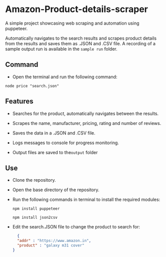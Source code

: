 # Amazon-Product-details-scraper
A simple project showcasing web scraping and automation using puppeteer. 

Automatically navigates to the search results and scrapes product details from the results and saves them as .JSON and .CSV file. A recording of a sample output run is available in the ``sample run`` folder.

## Command
 
  * Open the terminal and run the following command:

  ```node
  node price "search.json"
  ```
  
## Features

* Searches for the product, automatically navigates between the results.
  
* Scrapes the name, manufacturer, pricing, rating and number of reviews.
  
* Saves the data in a .JSON and .CSV file.

* Logs messages to console for progress monitoring.

* Output files are saved to the``output`` folder
  
  
## Use

* Clone the repository.

* Open the base directory of the repository.

* Run the following commands in terminal to install the required modules:

  ```node
  npm install puppeteer
  ```
  ```node
  npm install json2csv
  ```

* Edit the search.JSON file to change the product to search for:
  
  ```json
    {
    "addr" : "https://www.amazon.in",
    "product" : "galaxy m31 cover"
  }
  ```
